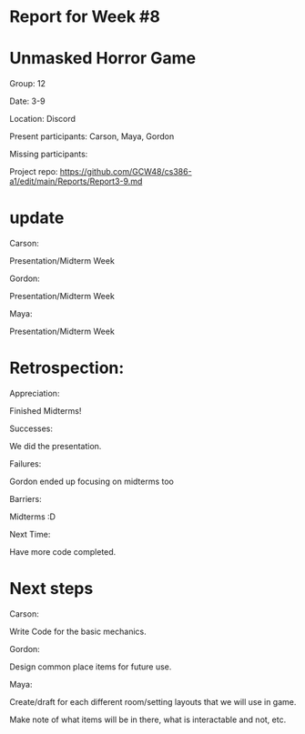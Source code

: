 # Report for Week #8

# Unmasked Horror Game

Group: 12

Date: 3-9

Location: Discord

Present participants: Carson, Maya, Gordon

Missing participants: 

Project repo: https://github.com/GCW48/cs386-a1/edit/main/Reports/Report3-9.md

# update 

Carson:

Presentation/Midterm Week

Gordon:

Presentation/Midterm Week

Maya: 

Presentation/Midterm Week



# Retrospection:


Appreciation: 

Finished Midterms! 

Successes:

We did the presentation. 

Failures:

Gordon ended up focusing on midterms too

Barriers:

Midterms :D

Next Time: 

Have more code completed.

# Next steps 


Carson: 

Write Code for the basic mechanics. 

Gordon:

Design common place items for future use.

Maya:

Create/draft for each different room/setting layouts that we will use in game.

Make note of what items will be in there, what is interactable and not, etc.
